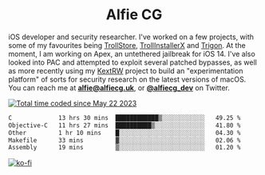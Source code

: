 <h1 align="center">Alfie CG</h1>

iOS developer and security researcher. I've worked on a few projects, with some of my favourites being [TrollStore](https://github.com/opa334/TrollStore), [TrollInstallerX](https://github.com/alfiecg24/TrollInstallerX) and [Trigon](https://github.com/alfiecg24/Trigon). At the moment, I am working on Apex, an untethered jailbreak for iOS 14. I've also looked into PAC and attempted to exploit several patched bypasses, as well as more recently using my [KextRW](https://github.com/alfiecg24/KextRW) project to build an "experimentation platform" of sorts for security research on the latest versions of macOS. You can reach me at **alfie@alfiecg.uk**, or **[@alfiecg_dev](https://twitter.com/alfiecg_dev)** on Twitter.

<a href="https://wakatime.com/@61592169-b9cf-4af8-b6fa-8ac7d4369b01"><img src="https://wakatime.com/badge/user/61592169-b9cf-4af8-b6fa-8ac7d4369b01.svg" alt="Total time coded since May 22 2023" /></a>
<!---
<img align="center" src="/github-metrics.svg" alt="Metrics" width="500">
-->

 <!--[![GitHub Streak](https://streak-stats.demolab.com/?user=alfiecg24)](https://git.io/streak-stats)-->

<!--START_SECTION:waka-->

```txt
C             13 hrs 30 mins  ████████████▒░░░░░░░░░░░░   49.25 %
Objective-C   11 hrs 27 mins  ██████████▒░░░░░░░░░░░░░░   41.80 %
Other         1 hr 10 mins    █░░░░░░░░░░░░░░░░░░░░░░░░   04.30 %
Makefile      33 mins         ▓░░░░░░░░░░░░░░░░░░░░░░░░   02.06 %
Assembly      19 mins         ▒░░░░░░░░░░░░░░░░░░░░░░░░   01.20 %
```

<!--END_SECTION:waka-->

[![ko-fi](https://ko-fi.com/img/githubbutton_sm.svg)](https://ko-fi.com/M4M5R3BHU)
